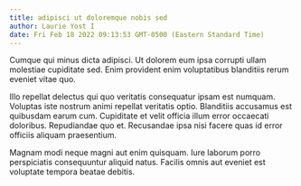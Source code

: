 ```yaml
---
title: adipisci ut doloremque nobis sed
author: Laurie Yost I
date: Fri Feb 18 2022 09:13:53 GMT-0500 (Eastern Standard Time)
---
```

Cumque qui minus dicta adipisci. Ut dolorem eum ipsa corrupti ullam molestiae cupiditate sed. Enim provident enim voluptatibus blanditiis rerum eveniet vitae quo.

 Illo repellat delectus qui quo veritatis consequatur ipsam est numquam. Voluptas iste nostrum animi repellat veritatis optio. Blanditiis accusamus est quibusdam earum cum. Cupiditate et velit officia illum error occaecati doloribus. Repudiandae quo et. Recusandae ipsa nisi facere quas id error officiis aliquam praesentium.

 Magnam modi neque magni aut enim quisquam. Iure laborum porro perspiciatis consequuntur aliquid natus. Facilis omnis aut eveniet est voluptate tempora beatae debitis.